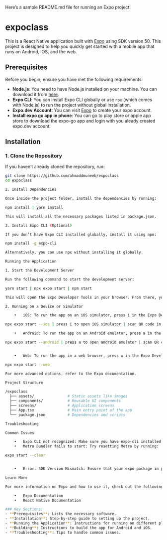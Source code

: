 Here’s a sample README.md file for running an Expo project:

# expoclass

This is a React Native application built with [Expo](https://expo.dev/) using SDK version 50. This project is designed to help you quickly get started with a mobile app that runs on Android, iOS, and the web.

## Prerequisites

Before you begin, ensure you have met the following requirements:

- **Node.js**: You need to have Node.js installed on your machine. You can download it from [here](https://nodejs.org/).
- **Expo CLI**: You can install Expo CLI globally or use `npx` (which comes with Node.js) to run the project without global installation.
- **Expo.dev Account**: You can visit [Expo](https://expo.dev/) to create your expo account.
- **Install expo go app in phone**: You can go to play store or apple app store to download the expo-go app and login with you aleady created expo.dev account.

## Installation

### 1. Clone the Repository

If you haven’t already cloned the repository, run:

```bash
git clone https://github.com/ahmaddmuneeb/expoclass
cd expoclass

2. Install Dependencies

Once inside the project folder, install the dependencies by running:

npm install | yarn install

This will install all the necessary packages listed in package.json.

3. Install Expo CLI (Optional)

If you don’t have Expo CLI installed globally, install it using npm:

npm install -g expo-cli

Alternatively, you can use npx without installing it globally.

Running the Application

1. Start the Development Server

Run the following command to start the development server:

yarn start | npx expo start | npm start

This will open the Expo Developer Tools in your browser. From there, you can run the app on your desired platform.

2. Running on a Device or Simulator

	•	iOS: To run the app on an iOS simulator, press i in the Expo Developer Tools or run:

npx expo start --ios | press i to open iOS simulator | scan QR code in expo app to run the code

	•	Android: To run the app on an Android emulator, press a in the Expo Developer Tools or run:

npx expo start --android | press a to open android emulator | scan QR code in expo app to run the code


	•	Web: To run the app in a web browser, press w in the Expo Developer Tools or run:

npx expo start --web

For more advanced options, refer to the Expo documentation.

Project Structure

/expoclass
  ├── assets/               # Static assets like images
  ├── components/           # Reusable UI components
  ├── screens/              # Application screens
  ├── App.tsx               # Main entry point of the app
  └── package.json          # Dependencies and scripts

Troubleshooting

Common Issues

	•	Expo CLI not recognized: Make sure you have expo-cli installed or use npx expo.
	•	Metro Bundler fails to start: Try resetting Metro by running:

expo start --clear


	•	Error: SDK Version Mismatch: Ensure that your expo package in package.json matches the required SDK version (e.g., SDK 50).

Learn More

For more information on Expo and how to use it, check out the following resources:

	•	Expo Documentation
	•	React Native Documentation

### Key Sections:
- **Prerequisites**: Lists the necessary software.
- **Installation**: Step-by-step guide to setting up the project.
- **Running the Application**: Instructions for running on different platforms.
- **Building**: Instructions to build the app for Android and iOS.
- **Troubleshooting**: Tips to handle common issues.